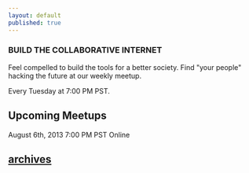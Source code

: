 ```yaml
---
layout: default
published: true
---
```


### BUILD THE COLLABORATIVE INTERNET
Feel compelled to build the tools for a better society.
Find "your people" hacking the future at our weekly meetup.

Every Tuesday at 7:00 PM PST.

## Upcoming Meetups
August 6th, 2013
7:00 PM PST
Online

## [archives](http://collaborativeinter.net/wiki/archives.html)